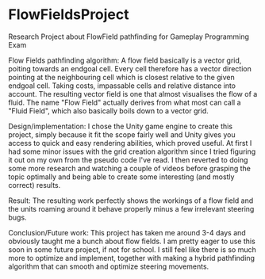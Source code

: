 # FlowFieldsProject
Research Project about FlowField pathfinding for Gameplay Programming Exam

Flow Fields pathfinding algorithm:
A flow field basically is a vector grid, poiting towards an endgoal cell.
Every cell therefore has a vector direction pointing at the neighbouring cell
which is closest relative to the given endgoal cell.
Taking costs, impassable cells and relative distance into account.
The resulting vector field is one that almost visualises the flow of a fluid.
The name "Flow Field" actually derives from what most can call a "Fluid Field",
which also basically boils down to a vector grid.

Design/implementation:
I chose the Unity game engine to create this project,
simply because it fit the scope fairly well and Unity gives you access to
quick and easy rendering abilities, which proved useful.
At first I had some minor issues with the grid creation algorithm
since I tried figuring it out on my own from the pseudo code I've read.
I then reverted to doing some more research and watching a couple of videos
before grasping the topic optimally and being able to create some interesting (and mostly correct) results.

Result:
The resulting work perfectly shows the workings of a flow field
and the units roaming around it behave properly minus a few irrelevant steering bugs.

Conclusion/Future work:
This project has taken me around 3-4 days and obviously taught me a bunch about flow fields.
I am pretty eager to use this soon in some future project, if not for school.
I still feel like there is so much more to optimize and implement, 
together with making a hybrid pathfinding algorithm that can smooth and optimize steering movements.
